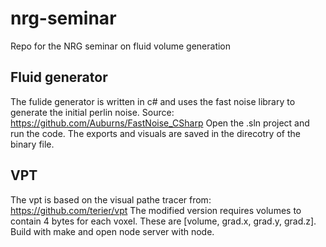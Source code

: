 # nrg-seminar
Repo for the NRG seminar on fluid volume generation

## Fluid generator
The fulide generator is written in c# and uses the fast noise library to generate the initial perlin noise. Source: https://github.com/Auburns/FastNoise_CSharp
Open the .sln project and run the code. The exports and visuals are saved in the direcotry of the binary file.

## VPT
The vpt is based on the visual pathe tracer from: https://github.com/terier/vpt
The modified version requires volumes to contain 4 bytes for each voxel. These are [volume, grad.x, grad.y, grad.z].
Build with make and open node server with node.
